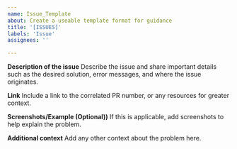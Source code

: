 ```yaml
---
name: Issue_Template
about: Create a useable template format for guidance
title: '[ISSUES]'
labels: 'Issue'
assignees: ''

---
```


**Description of the issue**
Describe the issue and share important details such as the desired solution, error messages, and where the issue originates.

**Link**
Include a link to the correlated PR number, or any resources for greater context.

**Screenshots/Example (Optional))**
If this is applicable, add screenshots to help explain the problem.

**Additional context**
Add any other context about the problem here.
